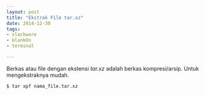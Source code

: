 ```yaml
---
layout: post
title: "Ekstrak File tar.xz"
date: 2014-12-30
tags: 
- slackware
- blankOn
- terminal

---
```

Berkas atau file dengan ekstensi _tar.xz_ adalah berkas kompresi/arsip. Untuk mengekstraknya mudah.

```
$ tar xpf nama_file.tar.xz
```

